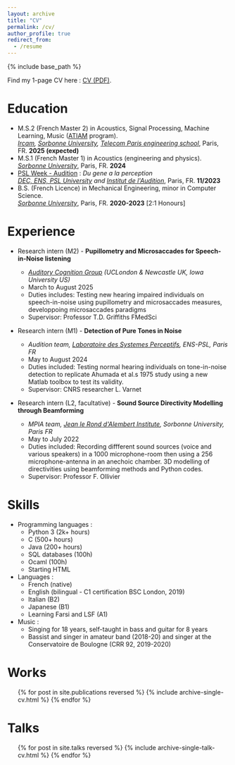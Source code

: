 ```yaml
---
layout: archive
title: "CV"
permalink: /cv/
author_profile: true
redirect_from:
  - /resume
---
```


{% include base_path %}

Find my 1-page CV here : [CV (PDF)](http://azallb.github.io/files/report_M1_internship_2024ENS.pdf).

Education
======
* M.S.2 (French Master 2) in Acoustics, Signal Processing, Machine Learning, Music ([ATIAM](http://www.atiam.ircam.fr/en/) program). <br>
 *[Ircam](https://www.ircam.fr/), [Sorbonne University](https://sciences.sorbonne-universite.fr/en), [Telecom Paris engineering school](https://www.telecom-paris.fr/en/home)*, Paris, FR. **2025 (expected)**
* M.S.1 (French Master 1) in Acoustics (engineering and physics). <br>
  *[Sorbonne University](https://sciences.sorbonne-universite.fr/en)*, Paris, FR. **2024**
* [PSL Week - Audition](https://cognition.ens.fr/en/psl-week-audition-du-gene-la-perception-17135) : *Du gene a la perception* <br>
  *[DEC, ENS, PSL University](https://cognition.ens.fr/en) and [Institut de l'Audition](https://www.institut-audition.fr/en/institut-audition)*, Paris, FR. **11/2023**
* B.S. (French Licence) in Mechanical Engineering, minor in Computer Science. <br> 
  *[Sorbonne University](https://sciences.sorbonne-universite.fr/en)*, Paris, FR. **2020-2023** [2:1 Honours]

Experience
======
* Research intern (M2) - **Pupillometry and Microsaccades for Speech-in-Noise listening**
  * *[Auditory Cognition Group](https://www.auditorycognition.org/) (UCLondon & Newcastle UK, Iowa University US)*
  * March to August 2025
  * Duties includes: Testing new hearing impaired individuals on speech-in-noise using pupillometry and microsaccades measures, developpoing microsaccades paradigms
  * Supervisor: Professor T.D. Griffiths FMedSci

* Research intern (M1) - **Detection of Pure Tones in Noise**
  * *Audition team, [Laboratoire des Systemes Perceptifs](https://lsp.dec.ens.fr/en/presentation-487), ENS-PSL, Paris FR*
  * May to August 2024
  * Duties included: Testing normal hearing individuals on tone-in-noise detection to replicate Ahumada et al.s 1975 study using a new Matlab toolbox to test its validity.
  * Supervisor: CNRS researcher L. Varnet

* Research intern (L2, facultative) - **Sound Source Directivity Modelling through Beamforming**
  * *MPIA team, [Jean le Rond d'Alembert Institute](http://www.dalembert.upmc.fr/ijlrda/), Sorbonne University, Paris FR* 
  * May to July 2022
  * Duties included: Recording diffferent sound sources (voice and various speakers) in a 1000 microphone-room then using a 256 microphone-antenna in an anechoic chamber. 3D modelling of directivities using beamforming methods and Python codes. 
  * Supervisor: Professor F. Ollivier
  
Skills
======
* Programming languages :
  * Python 3 (2k+ hours)
  * C (500+ hours)
  * Java (200+ hours)
  * SQL databases (100h)
  * Ocaml (100h)
  * Starting HTML
* Languages :
  * French (native)
  * English (bilingual - C1 certification BSC London, 2019)
  * Italian (B2)
  * Japanese (B1)
  * Learning Farsi and LSF (A1)
* Music :
  * Singing for 18 years, self-taught in bass and guitar for 8 years
  * Bassist and singer in amateur band (2018-20) and singer at the Conservatoire de Boulogne (CRR 92, 2019-2020)

Works
======
  <ul>{% for post in site.publications reversed %}
    {% include archive-single-cv.html %}
  {% endfor %}</ul>
  
Talks
======
  <ul>{% for post in site.talks reversed %}
    {% include archive-single-talk-cv.html  %}
  {% endfor %}</ul>
  
<!-- Teaching
======
  <ul>{% for post in site.teaching reversed %}
    {% include archive-single-cv.html %}
  {% endfor %}</ul> -->
  
<!-- Service and leadership
======
* Currently signed in to 43 different slack teams -->
